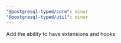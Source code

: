 ```yaml
---
"@postgresql-typed/core": minor
"@postgresql-typed/util": minor
---
```


Add the ability to have extensions and hooks
